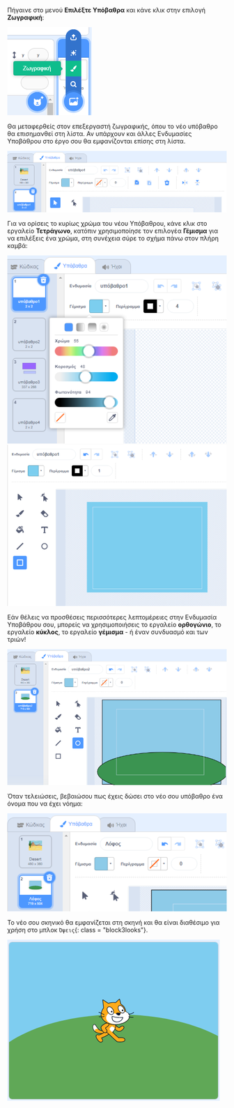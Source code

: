 Πήγαινε στο μενού **Επιλέξτε Υπόβαθρα** και κάνε κλικ στην επιλογή **Ζωγραφική**:

![Η επιλογή "Ζωγραφική" στο μενού "Επιλέξτε Υπόβαθρο".](images/paint-backdrop.png)

Θα μεταφερθείς στον επεξεργαστή ζωγραφικής, όπου το νέο υπόβαθρο θα επισημανθεί στη λίστα. Αν υπάρχουν και άλλες Ενδυμασίες Υποβάθρου στο έργο σου θα εμφανίζονται επίσης στη λίστα.

![Το νέο σκηνικό ανοίγει στον επεξεργαστή ζωγραφικής και επισημαίνεται στη λίστα.](images/new-background-in-editor.png)

Για να ορίσεις το κυρίως χρώμα του νέου Υπόβαθρου, κάνε κλικ στο εργαλείο **Τετράγωνο**, κατόπιν χρησιμοποίησε τον επιλογέα **Γέμισμα** για να επιλέξεις ένα χρώμα, στη συνέχεια σύρε το σχήμα πάνω στον πλήρη καμβά:

![Το μενού του επιλογέα χρώματος Γέμισμα με τα ρυθμιστικά "Χρώμα", "Κορεσμός", "Φωτεινότητα".](images/fill-colour-tool.png) ![Ένα γαλάζιο ορθογώνιο σχήμα σχεδιάζεται μεγαλύτερο από τον καμβά για να δημιουργήσει ένα εντελώς γαλάζιο φόντο.](images/single-colour-backdrop.png)

Εάν θέλεις να προσθέσεις περισσότερες λεπτομέρειες στην Ενδυμασία Υποβάθρου σου, μπορείς να χρησιμοποιήσεις το εργαλείο **ορθογώνιο**, το εργαλείο **κύκλος**, το εργαλείο **γέμισμα** - ή έναν συνδυασμό και των τριών!

![Ο καμβάς υποβάθρου με το γαλάζιο ορθογώνιο, και μπροστά του, ένας μικρότερος πράσινος κύκλος που αντιπροσωπεύει έναν λόφο.](images/hill-backdrop.png)

Όταν τελειώσεις, βεβαιώσου πως έχεις δώσει στο νέο σου υπόβαθρο ένα όνομα που να έχει νόημα:

![Το πλαίσιο ονόματος υποβάθρου με τη λέξη "Λόφος" πληκτρολογήθηκε.](images/name-backdrop.png)

Το νέο σου σκηνικό θα εμφανίζεται στη σκηνή και θα είναι διαθέσιμο για χρήση στο μπλοκ `Όψεις`{: class = "block3looks"}.

![Το νέο υπόβαθρο Λόφος και το αντικείμενο Γάτα του Scratch στη Σκηνή.](images/finished-backdrop.png)

